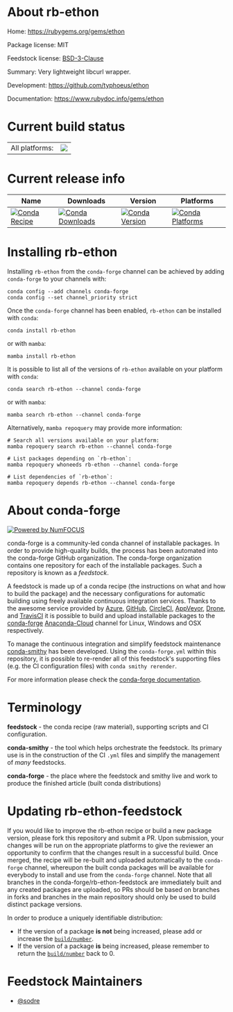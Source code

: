 About rb-ethon
==============

Home: https://rubygems.org/gems/ethon

Package license: MIT

Feedstock license: [BSD-3-Clause](https://github.com/conda-forge/rb-ethon-feedstock/blob/main/LICENSE.txt)

Summary: Very lightweight libcurl wrapper.

Development: https://github.com/typhoeus/ethon

Documentation: https://www.rubydoc.info/gems/ethon

Current build status
====================


<table><tr><td>All platforms:</td>
    <td>
      <a href="https://dev.azure.com/conda-forge/feedstock-builds/_build/latest?definitionId=7683&branchName=main">
        <img src="https://dev.azure.com/conda-forge/feedstock-builds/_apis/build/status/rb-ethon-feedstock?branchName=main">
      </a>
    </td>
  </tr>
</table>

Current release info
====================

| Name | Downloads | Version | Platforms |
| --- | --- | --- | --- |
| [![Conda Recipe](https://img.shields.io/badge/recipe-rb--ethon-green.svg)](https://anaconda.org/conda-forge/rb-ethon) | [![Conda Downloads](https://img.shields.io/conda/dn/conda-forge/rb-ethon.svg)](https://anaconda.org/conda-forge/rb-ethon) | [![Conda Version](https://img.shields.io/conda/vn/conda-forge/rb-ethon.svg)](https://anaconda.org/conda-forge/rb-ethon) | [![Conda Platforms](https://img.shields.io/conda/pn/conda-forge/rb-ethon.svg)](https://anaconda.org/conda-forge/rb-ethon) |

Installing rb-ethon
===================

Installing `rb-ethon` from the `conda-forge` channel can be achieved by adding `conda-forge` to your channels with:

```
conda config --add channels conda-forge
conda config --set channel_priority strict
```

Once the `conda-forge` channel has been enabled, `rb-ethon` can be installed with `conda`:

```
conda install rb-ethon
```

or with `mamba`:

```
mamba install rb-ethon
```

It is possible to list all of the versions of `rb-ethon` available on your platform with `conda`:

```
conda search rb-ethon --channel conda-forge
```

or with `mamba`:

```
mamba search rb-ethon --channel conda-forge
```

Alternatively, `mamba repoquery` may provide more information:

```
# Search all versions available on your platform:
mamba repoquery search rb-ethon --channel conda-forge

# List packages depending on `rb-ethon`:
mamba repoquery whoneeds rb-ethon --channel conda-forge

# List dependencies of `rb-ethon`:
mamba repoquery depends rb-ethon --channel conda-forge
```


About conda-forge
=================

[![Powered by
NumFOCUS](https://img.shields.io/badge/powered%20by-NumFOCUS-orange.svg?style=flat&colorA=E1523D&colorB=007D8A)](https://numfocus.org)

conda-forge is a community-led conda channel of installable packages.
In order to provide high-quality builds, the process has been automated into the
conda-forge GitHub organization. The conda-forge organization contains one repository
for each of the installable packages. Such a repository is known as a *feedstock*.

A feedstock is made up of a conda recipe (the instructions on what and how to build
the package) and the necessary configurations for automatic building using freely
available continuous integration services. Thanks to the awesome service provided by
[Azure](https://azure.microsoft.com/en-us/services/devops/), [GitHub](https://github.com/),
[CircleCI](https://circleci.com/), [AppVeyor](https://www.appveyor.com/),
[Drone](https://cloud.drone.io/welcome), and [TravisCI](https://travis-ci.com/)
it is possible to build and upload installable packages to the
[conda-forge](https://anaconda.org/conda-forge) [Anaconda-Cloud](https://anaconda.org/)
channel for Linux, Windows and OSX respectively.

To manage the continuous integration and simplify feedstock maintenance
[conda-smithy](https://github.com/conda-forge/conda-smithy) has been developed.
Using the ``conda-forge.yml`` within this repository, it is possible to re-render all of
this feedstock's supporting files (e.g. the CI configuration files) with ``conda smithy rerender``.

For more information please check the [conda-forge documentation](https://conda-forge.org/docs/).

Terminology
===========

**feedstock** - the conda recipe (raw material), supporting scripts and CI configuration.

**conda-smithy** - the tool which helps orchestrate the feedstock.
                   Its primary use is in the construction of the CI ``.yml`` files
                   and simplify the management of *many* feedstocks.

**conda-forge** - the place where the feedstock and smithy live and work to
                  produce the finished article (built conda distributions)


Updating rb-ethon-feedstock
===========================

If you would like to improve the rb-ethon recipe or build a new
package version, please fork this repository and submit a PR. Upon submission,
your changes will be run on the appropriate platforms to give the reviewer an
opportunity to confirm that the changes result in a successful build. Once
merged, the recipe will be re-built and uploaded automatically to the
`conda-forge` channel, whereupon the built conda packages will be available for
everybody to install and use from the `conda-forge` channel.
Note that all branches in the conda-forge/rb-ethon-feedstock are
immediately built and any created packages are uploaded, so PRs should be based
on branches in forks and branches in the main repository should only be used to
build distinct package versions.

In order to produce a uniquely identifiable distribution:
 * If the version of a package **is not** being increased, please add or increase
   the [``build/number``](https://docs.conda.io/projects/conda-build/en/latest/resources/define-metadata.html#build-number-and-string).
 * If the version of a package **is** being increased, please remember to return
   the [``build/number``](https://docs.conda.io/projects/conda-build/en/latest/resources/define-metadata.html#build-number-and-string)
   back to 0.

Feedstock Maintainers
=====================

* [@sodre](https://github.com/sodre/)

